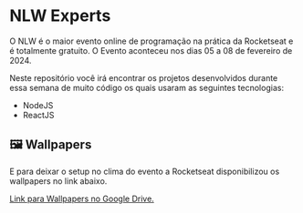 # NLW Experts

O NLW é o maior evento online de programação na prática da Rocketseat e é totalmente gratuito.
O Evento aconteceu nos dias 05 a 08 de fevereiro de 2024.

Neste repositório você irá encontrar os projetos desenvolvidos durante essa semana de muito código os quais usaram as seguintes tecnologias:
- NodeJS
- ReactJS

## 🖼️ Wallpapers

E para deixar o setup no clima do evento a Rocketseat disponibilizou os wallpapers no link abaixo.

[Link para Wallpapers no Google Drive.](https://drive.google.com/drive/folders/1bdX5SIrw6MBBqBkZgryc4H_omPQhuPx-?usp=drive_link)